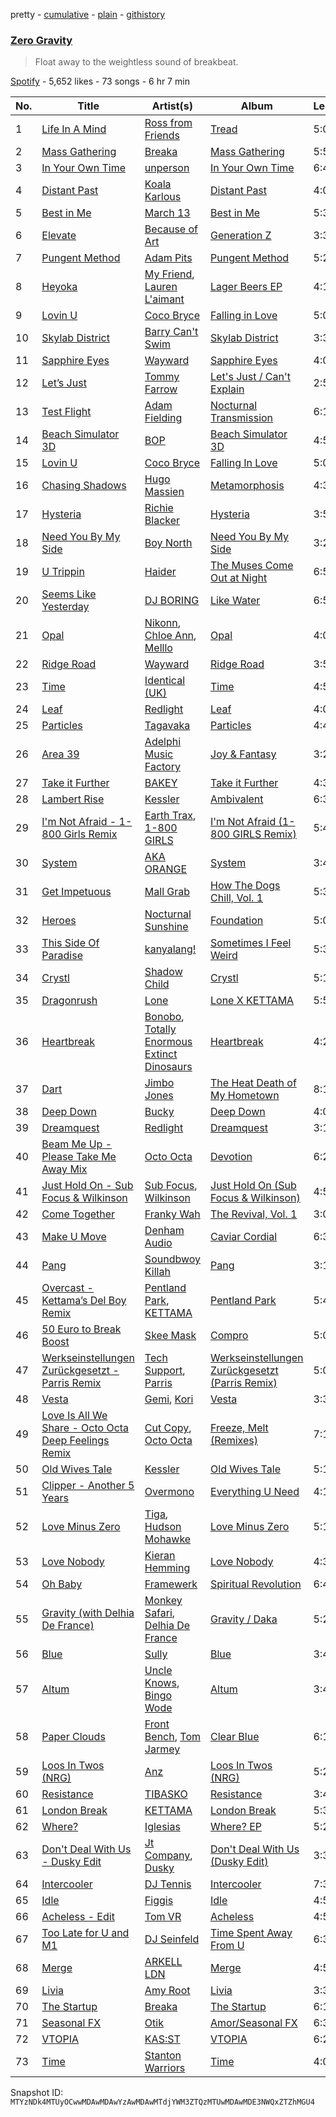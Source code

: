 pretty - [cumulative](/playlists/cumulative/37i9dQZF1DWV15Do5xY4up.md) - [plain](/playlists/plain/37i9dQZF1DWV15Do5xY4up) - [githistory](https://github.githistory.xyz/mackorone/spotify-playlist-archive/blob/main/playlists/plain/37i9dQZF1DWV15Do5xY4up)

### [Zero Gravity](https://open.spotify.com/playlist/37i9dQZF1DWV15Do5xY4up)

> Float away to the weightless sound of breakbeat.

[Spotify](https://open.spotify.com/user/spotify) - 5,652 likes - 73 songs - 6 hr 7 min

| No. | Title | Artist(s) | Album | Length |
|---|---|---|---|---|
| 1 | [Life In A Mind](https://open.spotify.com/track/4JVF59QcAnw65v74ZK4DW2) | [Ross from Friends](https://open.spotify.com/artist/1Ma3pJzPIrAyYPNRkp3SUF) | [Tread](https://open.spotify.com/album/5wKXfInna4rPKYVhdiSgQA) | 5:03 |
| 2 | [Mass Gathering](https://open.spotify.com/track/75SmTOHWEkyaUjcALTpmGW) | [Breaka](https://open.spotify.com/artist/2hTtDy5yaNWqVmBj7EpaAq) | [Mass Gathering](https://open.spotify.com/album/4VFAZ2yuxHo8NW6GfwIop2) | 5:50 |
| 3 | [In Your Own Time](https://open.spotify.com/track/2iqVqxwj9gLCMidHT4czHs) | [unperson](https://open.spotify.com/artist/31lhWbJmDZarZyNkQdMYjK) | [In Your Own Time](https://open.spotify.com/album/7KFrdEawXPbEwgIWsUWAXb) | 6:47 |
| 4 | [Distant Past](https://open.spotify.com/track/2BzWiPWFsCgPZ0RqXc3S12) | [Koala Karlous](https://open.spotify.com/artist/5h0JMWzRBgCtl8dahtxugO) | [Distant Past](https://open.spotify.com/album/1kIAk5bnTakeCsXKEsX3E8) | 4:07 |
| 5 | [Best in Me](https://open.spotify.com/track/5f5oCn8eUGl3Elcp5wKrfc) | [March 13](https://open.spotify.com/artist/1HFMq4FxAkAIGOedJoCBDO) | [Best in Me](https://open.spotify.com/album/3imCSMDrH2A9LZJG9v9FPZ) | 5:34 |
| 6 | [Elevate](https://open.spotify.com/track/3E2N8qR5WeeDxuB9ky2FQE) | [Because of Art](https://open.spotify.com/artist/4Cmrx83CCgN8X1hkyhkUkq) | [Generation Z](https://open.spotify.com/album/51o8yvtAFMk8uZj40IqKIS) | 3:38 |
| 7 | [Pungent Method](https://open.spotify.com/track/1h5JayKI2fkVMGL0GRnZVX) | [Adam Pits](https://open.spotify.com/artist/0vrrcYDODaghHDyxGZCIis) | [Pungent Method](https://open.spotify.com/album/0xTs0LzMADcPxIGpESbVMj) | 5:25 |
| 8 | [Heyoka](https://open.spotify.com/track/17cVuIl1z18wO2cZda3sxA) | [My Friend](https://open.spotify.com/artist/1hg70WTHwGUQ7XDbjy3szw), [Lauren L'aimant](https://open.spotify.com/artist/2M2QzPADSybcVig2CBTcFJ) | [Lager Beers EP](https://open.spotify.com/album/5izcjEZQUvnhfeLWM67n72) | 4:13 |
| 9 | [Lovin U](https://open.spotify.com/track/56xdjzfE5K0Fxq2LCs3RLS) | [Coco Bryce](https://open.spotify.com/artist/08hjAM9XAD28O0nWVKmlx5) | [Falling in Love](https://open.spotify.com/album/6lrT0niPPS9FBnh5W7YIP8) | 5:08 |
| 10 | [Skylab District](https://open.spotify.com/track/5N9ORjMVySSfAbW3NbEHeX) | [Barry Can't Swim](https://open.spotify.com/artist/0vTVU0KH0CVzijsoKGsTPl) | [Skylab District](https://open.spotify.com/album/4F4MP8Ifyv38AiLHPeKHUw) | 3:37 |
| 11 | [Sapphire Eyes](https://open.spotify.com/track/1AuKIQy8e7ifqsSAbPSJ10) | [Wayward](https://open.spotify.com/artist/6QzNZv95Ql8TJ7PsHvOvZS) | [Sapphire Eyes](https://open.spotify.com/album/1NiKOW5Z6EdvWPe7y5BIUd) | 4:05 |
| 12 | [Let’s Just](https://open.spotify.com/track/1WcNMJDbf4LkWa5bFNNOUw) | [Tommy Farrow](https://open.spotify.com/artist/48PJbNNOaXy5gbHGHlar5T) | [Let's Just / Can't Explain](https://open.spotify.com/album/18DGzL6akFFZw13Ey5M6oc) | 2:58 |
| 13 | [Test Flight](https://open.spotify.com/track/5b9ifBWB1LQFNwnpwN7Tj5) | [Adam Fielding](https://open.spotify.com/artist/2COKeWJbqMc39mh0sFwnvE) | [Nocturnal Transmission](https://open.spotify.com/album/6ZHilzMuJjTaQTKN1HPk48) | 6:14 |
| 14 | [Beach Simulator 3D](https://open.spotify.com/track/0NEti7J191QYOcYfVD9FfF) | [BOP](https://open.spotify.com/artist/02ZCVD3nqfqNId8lvpvCBb) | [Beach Simulator 3D](https://open.spotify.com/album/6T2Q6fg164JmYS99JbJNxO) | 4:56 |
| 15 | [Lovin U](https://open.spotify.com/track/5NS2mvyyimFo4GStYcjrL1) | [Coco Bryce](https://open.spotify.com/artist/08hjAM9XAD28O0nWVKmlx5) | [Falling In Love](https://open.spotify.com/album/2ZXNASZ0miJJPHZMRzrRLh) | 5:08 |
| 16 | [Chasing Shadows](https://open.spotify.com/track/7mIMl6BkmHWGqZz4EXROCG) | [Hugo Massien](https://open.spotify.com/artist/2W5iJGVOD94ioSvjS8x8Yu) | [Metamorphosis](https://open.spotify.com/album/4feBQDj6rFcZiH1CYVtO0n) | 4:37 |
| 17 | [Hysteria](https://open.spotify.com/track/1YYTSy2xoYgabhcsTjo1xh) | [Richie Blacker](https://open.spotify.com/artist/1ZcjObwclhycsS6bdN2Kgn) | [Hysteria](https://open.spotify.com/album/3f1eHZkiFQeSioBt5wggH3) | 3:50 |
| 18 | [Need You By My Side](https://open.spotify.com/track/22ddzTjm8BO39CySTC4J5y) | [Boy North](https://open.spotify.com/artist/5RWTv1TLAxHSP7N33pFJfN) | [Need You By My Side](https://open.spotify.com/album/1iYfXhyJbX6SunMbZUKLcP) | 3:20 |
| 19 | [U Trippin](https://open.spotify.com/track/10cj75OrGOzk9ACiG39CzQ) | [Haider](https://open.spotify.com/artist/7L7XkH1dMZGeedtOdYOVLF) | [The Muses Come Out at Night](https://open.spotify.com/album/6oklxHW7orD7EDYfSwO3Rh) | 6:51 |
| 20 | [Seems Like Yesterday](https://open.spotify.com/track/2xUabXbWjP4zg8KLWzjf5U) | [DJ BORING](https://open.spotify.com/artist/3MkIU5jhXTMK9pYQTRVI6p) | [Like Water](https://open.spotify.com/album/67jcLpkhhs8aym2g4ETAVf) | 6:57 |
| 21 | [Opal](https://open.spotify.com/track/1nqNdeEJJTn13e9D7V5ABy) | [Nikonn](https://open.spotify.com/artist/1IUR872zLRlWXAfr7Uls4Q), [Chloe Ann](https://open.spotify.com/artist/0M3si2esFXD5q7uR6CROPc), [Melllo](https://open.spotify.com/artist/78ks8w7ilnLHMKd3lLqNTc) | [Opal](https://open.spotify.com/album/02vuelAR4xyXZP1ZecWryz) | 4:07 |
| 22 | [Ridge Road](https://open.spotify.com/track/3CXuqcOwULRO94390MGSAR) | [Wayward](https://open.spotify.com/artist/6QzNZv95Ql8TJ7PsHvOvZS) | [Ridge Road](https://open.spotify.com/album/2YLOw1oVOWQvd3HB6sV6QP) | 3:58 |
| 23 | [Time](https://open.spotify.com/track/3ueVK1E2huAZ5z1ZHYQh3M) | [Identical \(UK\)](https://open.spotify.com/artist/1OKXJiow05m9UQ37BsBliL) | [Time](https://open.spotify.com/album/7A52FQSOQK94yVNA3GYpn2) | 4:59 |
| 24 | [Leaf](https://open.spotify.com/track/3kFX2uUuRtujp20lxIHbwF) | [Redlight](https://open.spotify.com/artist/4ly0VtIYiDYVA4q6ry0NUk) | [Leaf](https://open.spotify.com/album/0pykvqYUvN9Q8IO0gpw9Qq) | 4:06 |
| 25 | [Particles](https://open.spotify.com/track/3iUZS9DGzGRz9JcSfiPJQB) | [Tagavaka](https://open.spotify.com/artist/6r9d7O0TN4AZoM5AK4CmRy) | [Particles](https://open.spotify.com/album/7yt7kRWrRrJDz70iJhEFRl) | 4:47 |
| 26 | [Area 39](https://open.spotify.com/track/51xqoC8MD2eo84eweXnG2b) | [Adelphi Music Factory](https://open.spotify.com/artist/27cAR2QA0zM5v0KL9JNWwe) | [Joy & Fantasy](https://open.spotify.com/album/1TVmyP0kSZaJpDYoN30wNe) | 3:20 |
| 27 | [Take it Further](https://open.spotify.com/track/2YNcbIe5ez6J9pLeS0TmdL) | [BAKEY](https://open.spotify.com/artist/49du30vgnQZT13tyjnrspT) | [Take it Further](https://open.spotify.com/album/1g8uVD8Hk9ZOmjrSg1TwUb) | 4:33 |
| 28 | [Lambert Rise](https://open.spotify.com/track/7txXvBBhA0YB5L3Bopg5e8) | [Kessler](https://open.spotify.com/artist/3p0aq3vKGFP6N7rDc0UhJC) | [Ambivalent](https://open.spotify.com/album/7dZYB94TjHB1Kub44SK9j9) | 6:34 |
| 29 | [I'm Not Afraid \- 1\-800 Girls Remix](https://open.spotify.com/track/7i4rfYbOXoU4PRX0H8VTgA) | [Earth Trax](https://open.spotify.com/artist/2aIG9sDL3yGi38BST8RNmQ), [1\-800 GIRLS](https://open.spotify.com/artist/67yGrC4QoCSD0g7YMcGIgJ) | [I'm Not Afraid \(1\-800 GIRLS Remix\)](https://open.spotify.com/album/05VMC6G0wYMwmpHTa1Ajpn) | 5:44 |
| 30 | [System](https://open.spotify.com/track/0iHPXA909hMEDzv5haesuj) | [AKA ORANGE](https://open.spotify.com/artist/0Hz1vYMsVy0WzWhng1HxlT) | [System](https://open.spotify.com/album/6hPqY0dIYg5xkueZ4QoOFP) | 3:46 |
| 31 | [Get Impetuous](https://open.spotify.com/track/7ijYibk1E3NhZSIYorvuy9) | [Mall Grab](https://open.spotify.com/artist/7yF6JnFPDzgml2Ytkyl5D7) | [How The Dogs Chill, Vol\. 1](https://open.spotify.com/album/6c7WKxOsmyo8lH9g5DIFuq) | 5:31 |
| 32 | [Heroes](https://open.spotify.com/track/1vJBXX0MaI9a5k0fWUZXcj) | [Nocturnal Sunshine](https://open.spotify.com/artist/1BiGjy3Kg99ZgL7E2Qb4Td) | [Foundation](https://open.spotify.com/album/1jb6eS8NrJUOvNLIfwRPZ6) | 5:06 |
| 33 | [This Side Of Paradise](https://open.spotify.com/track/2jdLk1AMrWbGQBylWI025A) | [kanyalang!](https://open.spotify.com/artist/7eb7C0cWi2Cx4rNJbKOIV6) | [Sometimes I Feel Weird](https://open.spotify.com/album/0DiwLN0euVsSaseXort5cE) | 5:33 |
| 34 | [Crystl](https://open.spotify.com/track/0192xbT2oFC7xavnkmeaSE) | [Shadow Child](https://open.spotify.com/artist/0tMr0e1EQZ0Vci7EHz2bM9) | [Crystl](https://open.spotify.com/album/5cYljOzv2FVtiHWIP05P09) | 5:16 |
| 35 | [Dragonrush](https://open.spotify.com/track/1CJiYBn5UJrgwpqEse5TkX) | [Lone](https://open.spotify.com/artist/5wZOrGWdg4hq7KIRMupJdI) | [Lone X KETTAMA](https://open.spotify.com/album/3JRLIJYBAbD6RV1hkb3NKv) | 5:56 |
| 36 | [Heartbreak](https://open.spotify.com/track/4b6WRfxJRY40RBpl3TMQVq) | [Bonobo](https://open.spotify.com/artist/0cmWgDlu9CwTgxPhf403hb), [Totally Enormous Extinct Dinosaurs](https://open.spotify.com/artist/0g3NiCRhEv7M4SEDMrpItN) | [Heartbreak](https://open.spotify.com/album/41oY7hIc9CdA5FtWQVyFAU) | 4:25 |
| 37 | [Dart](https://open.spotify.com/track/7x0Y7Ne5O0W2eqWPFqbSWt) | [Jimbo Jones](https://open.spotify.com/artist/22Y6Kb1gjWN1Ka6gU2yNQJ) | [The Heat Death of My Hometown](https://open.spotify.com/album/6HQxXu3eeZGOwt4ysgIhdQ) | 8:16 |
| 38 | [Deep Down](https://open.spotify.com/track/3YO3Lvf6PrOewLO7fDC7r8) | [Bucky](https://open.spotify.com/artist/5xbSO9Iw82v22Ueoaighmf) | [Deep Down](https://open.spotify.com/album/0WhY3S60ENLRouipS4e0cV) | 4:03 |
| 39 | [Dreamquest](https://open.spotify.com/track/0AeeF13izccNchF1S9vleU) | [Redlight](https://open.spotify.com/artist/4ly0VtIYiDYVA4q6ry0NUk) | [Dreamquest](https://open.spotify.com/album/6StiShNUy11iTdLlHKOABa) | 3:12 |
| 40 | [Beam Me Up \- Please Take Me Away Mix](https://open.spotify.com/track/0Y2BqJL1Ya8L4BqUIHZoY6) | [Octo Octa](https://open.spotify.com/artist/2GH8Mzo3Ur1AdOnGUUpt17) | [Devotion](https://open.spotify.com/album/0XdX6LbFAZU9UaactwqWfA) | 6:22 |
| 41 | [Just Hold On \- Sub Focus & Wilkinson](https://open.spotify.com/track/1cJdIbouxNm1DXYq8A6JSO) | [Sub Focus](https://open.spotify.com/artist/0QaSiI5TLA4N7mcsdxShDO), [Wilkinson](https://open.spotify.com/artist/6m8itYST9ADjBIYevXSb1r) | [Just Hold On \(Sub Focus & Wilkinson\)](https://open.spotify.com/album/5zWKlLdoDaK74VLgjCHhar) | 4:58 |
| 42 | [Come Together](https://open.spotify.com/track/2Vf7umz71NibHBgzU3sQav) | [Franky Wah](https://open.spotify.com/artist/3IG3Ub4ra8AuSxCFDVkVco) | [The Revival, Vol\. 1](https://open.spotify.com/album/2NkaRLi1emHFYLRT2JqxbL) | 3:07 |
| 43 | [Make U Move](https://open.spotify.com/track/2nvBQnVHOZvTP7DkHYGnVL) | [Denham Audio](https://open.spotify.com/artist/2gyrzIEBDddx6GsW60DnW1) | [Caviar Cordial](https://open.spotify.com/album/4pSRL7cqcj8cPnOQQyLs5B) | 6:30 |
| 44 | [Pang](https://open.spotify.com/track/1o2gvYzfniqw5OYOC6KNtz) | [Soundbwoy Killah](https://open.spotify.com/artist/7GWKj0q6ycOb9PvBAX81w4) | [Pang](https://open.spotify.com/album/27fzgwULTXuPFht0WVqjIu) | 3:11 |
| 45 | [Overcast \- Kettama’s Del Boy Remix](https://open.spotify.com/track/3p3w4sqTA2IrBbedphOHHf) | [Pentland Park](https://open.spotify.com/artist/37A6Q7JvVr8WJphC513gXw), [KETTAMA](https://open.spotify.com/artist/3an9rnsXKPCAMlZgH4A0n4) | [Pentland Park](https://open.spotify.com/album/6muuoxRTUuGhKn483IYzD3) | 5:44 |
| 46 | [50 Euro to Break Boost](https://open.spotify.com/track/621ALAYuQFMnpBBdKXXAnS) | [Skee Mask](https://open.spotify.com/artist/2qwi0hBvI2GrbkurOnw3hZ) | [Compro](https://open.spotify.com/album/3yXIkSJWpudtgF0TZuB16U) | 5:07 |
| 47 | [Werkseinstellungen Zurückgesetzt \- Parris Remix](https://open.spotify.com/track/54EGFgoONZaSUsknWC12RO) | [Tech Support](https://open.spotify.com/artist/1q9DdIVexjOaCYVpMJnOmq), [Parris](https://open.spotify.com/artist/438TWpixWUH0KLP6ARfymt) | [Werkseinstellungen Zurückgesetzt \(Parris Remix\)](https://open.spotify.com/album/5YIOvsT36r496Gx2y9QzFf) | 5:06 |
| 48 | [Vesta](https://open.spotify.com/track/2o4n8j8Bj0LB33Hgc71LIg) | [Gemi](https://open.spotify.com/artist/3KUQf69bdptSNDeotadJfm), [Kori](https://open.spotify.com/artist/6tUcO4yFrN0Zzt3iMtDyns) | [Vesta](https://open.spotify.com/album/7ELN6vOodmmsja1NIjHWHd) | 3:36 |
| 49 | [Love Is All We Share \- Octo Octa Deep Feelings Remix](https://open.spotify.com/track/69OWyXVNKSZRUKp0stDTHY) | [Cut Copy](https://open.spotify.com/artist/4EENT7N7rCBwrddM3s0vFS), [Octo Octa](https://open.spotify.com/artist/2GH8Mzo3Ur1AdOnGUUpt17) | [Freeze, Melt \(Remixes\)](https://open.spotify.com/album/6TnFFOov0T7vrYbqusY8IT) | 7:14 |
| 50 | [Old Wives Tale](https://open.spotify.com/track/6P5mzQQddhBUa4EE3n6Zlu) | [Kessler](https://open.spotify.com/artist/3p0aq3vKGFP6N7rDc0UhJC) | [Old Wives Tale](https://open.spotify.com/album/1rM2WHjFo4m9P3McADxcC8) | 5:17 |
| 51 | [Clipper \- Another 5 Years](https://open.spotify.com/track/25InX2IZ1Qwktuy0QAGEg3) | [Overmono](https://open.spotify.com/artist/01PnN11ovfen6xUOHfNpn3) | [Everything U Need](https://open.spotify.com/album/7zCEWeGOc8Ac9UKgLM0mKq) | 4:18 |
| 52 | [Love Minus Zero](https://open.spotify.com/track/2LvoLTGnFfuQp93zdnBTL1) | [Tiga](https://open.spotify.com/artist/5l9wiTZVfqQTfMDOt0HtwC), [Hudson Mohawke](https://open.spotify.com/artist/6olWbKW2VLhFCHfOi0iEDb) | [Love Minus Zero](https://open.spotify.com/album/6AKrGHekVqZ5PxCCt8bviy) | 5:13 |
| 53 | [Love Nobody](https://open.spotify.com/track/2vqyZJ5F0VUarD6TrJ4Y3t) | [Kieran Hemming](https://open.spotify.com/artist/0y7PZphnEbZAG2JHlPR4Pi) | [Love Nobody](https://open.spotify.com/album/6XqXlaDJF5cklmRifphMjU) | 4:31 |
| 54 | [Oh Baby](https://open.spotify.com/track/45SDYGJmGrqWWrvo1Xvk57) | [Framewerk](https://open.spotify.com/artist/3sQiKqtxrIhI1lu7oxm9s1) | [Spiritual Revolution](https://open.spotify.com/album/3JgTuW5mIIWzbrFByVkDGA) | 6:49 |
| 55 | [Gravity \(with Delhia De France\)](https://open.spotify.com/track/6mIce4eaRg6UOFHABNX2xL) | [Monkey Safari](https://open.spotify.com/artist/5zovXI5By2gUhdr7EByjLa), [Delhia De France](https://open.spotify.com/artist/7A4TdwdnxfR9auD1yAmpWD) | [Gravity / Daka](https://open.spotify.com/album/29QX0FyGAT6KSSPyzT8s1Q) | 5:29 |
| 56 | [Blue](https://open.spotify.com/track/3QwTdRlDSUNm8JJtWF0Hc4) | [Sully](https://open.spotify.com/artist/6ryGFEDvM7703b889hPUFZ) | [Blue](https://open.spotify.com/album/3iJC6zOsnq5nzmFlzPMolJ) | 3:49 |
| 57 | [Altum](https://open.spotify.com/track/0ZhY1iOzCfxUKWu3iqmCCI) | [Uncle Knows](https://open.spotify.com/artist/51NqakMdtj6gpOBzlVxNhp), [Bingo Wode](https://open.spotify.com/artist/2Ojf4EQMxG9otVQ5B3CVpQ) | [Altum](https://open.spotify.com/album/2r7qtbRzUzWEyhpZbt8fsA) | 3:40 |
| 58 | [Paper Clouds](https://open.spotify.com/track/3A0rjl4awXKtGomCt9yQSn) | [Front Bench](https://open.spotify.com/artist/3eFX6PFnD0Vv3GlbpHrqve), [Tom Jarmey](https://open.spotify.com/artist/005aNwS2ayjqoZxwakSyt4) | [Clear Blue](https://open.spotify.com/album/13ErC7aXM3b3nYzZXXVwCY) | 6:13 |
| 59 | [Loos In Twos \(NRG\)](https://open.spotify.com/track/7AILf7MVG0SEl6skEXhAar) | [Anz](https://open.spotify.com/artist/1Ysz8yMgr4g1Ol3l1m3yOt) | [Loos In Twos \(NRG\)](https://open.spotify.com/album/6kOISrghqryTCzXFl877rx) | 5:21 |
| 60 | [Resistance](https://open.spotify.com/track/6mXEw9EZIha757TDPZ3msy) | [TIBASKO](https://open.spotify.com/artist/6xq7g0E52yq4y8Op9X82Uo) | [Resistance](https://open.spotify.com/album/7xEHf2IdxCoq4bEbKe5Dpo) | 3:41 |
| 61 | [London Break](https://open.spotify.com/track/5gwDcz0h3IXdtjTfDpQqog) | [KETTAMA](https://open.spotify.com/artist/3an9rnsXKPCAMlZgH4A0n4) | [London Break](https://open.spotify.com/album/1xI66oqP9hUPekhiIwTGHp) | 5:38 |
| 62 | [Where?](https://open.spotify.com/track/1xUOdoSrfnYXpZ3iVSWj1o) | [Iglesias](https://open.spotify.com/artist/3urGFEv1zqwK24gupip690) | [Where? EP](https://open.spotify.com/album/6Th8g1mWpR7riQvGSSDx2P) | 5:28 |
| 63 | [Don't Deal With Us \- Dusky Edit](https://open.spotify.com/track/2lMNNWVnpaJNKCyFFIkWeJ) | [Jt Company](https://open.spotify.com/artist/03QXzMZPP4vJXqhPDYJ9fh), [Dusky](https://open.spotify.com/artist/5gqoUf9vKKv96b1c0GBKwu) | [Don't Deal With Us \(Dusky Edit\)](https://open.spotify.com/album/2ZxAIw9NIcXVSQi6tgMNgo) | 3:36 |
| 64 | [Intercooler](https://open.spotify.com/track/37WX8Luypjzr6OM1dGpC7d) | [DJ Tennis](https://open.spotify.com/artist/6vJvFV1A2CpT8s5B1oUN6t) | [Intercooler](https://open.spotify.com/album/537Ja6WhxbWWBpDTY4phOR) | 7:36 |
| 65 | [Idle](https://open.spotify.com/track/4nV7NfTgDupppPZf5ARmLY) | [Figgis](https://open.spotify.com/artist/5gPb5bWKSpRkBhLdlTZpiz) | [Idle](https://open.spotify.com/album/2jY7LdWedFXFppeqDTfGoq) | 4:59 |
| 66 | [Acheless \- Edit](https://open.spotify.com/track/3uSS4gKyOg9m8V2Ds2ZKTr) | [Tom VR](https://open.spotify.com/artist/36tUphbhaRrmHNS6reORr5) | [Acheless](https://open.spotify.com/album/3TnRsvwBfgPM8uoE0Wg3FY) | 4:55 |
| 67 | [Too Late for U and M1](https://open.spotify.com/track/4yKTcvzQU40CxEMCtZSR6R) | [DJ Seinfeld](https://open.spotify.com/artist/37YzpfBeFju8QRZ3g0Ha1Q) | [Time Spent Away From U](https://open.spotify.com/album/5DlpzmONGJYLOUBcHvjfSM) | 6:37 |
| 68 | [Merge](https://open.spotify.com/track/0KjH4YiXnACgQMmGrvmniS) | [ARKELL LDN](https://open.spotify.com/artist/3Ot1MwW7hubGhaXagda1Hk) | [Merge](https://open.spotify.com/album/5iMbFgPqTi5rWgtzZSHSpV) | 4:55 |
| 69 | [Livia](https://open.spotify.com/track/7ksIP3PvENgGJkviy7qgJm) | [Amy Root](https://open.spotify.com/artist/25BkQ40MvbdCyNbX8DJd73) | [Livia](https://open.spotify.com/album/73RxDJ0nHrF19V4q2l8UZW) | 3:35 |
| 70 | [The Startup](https://open.spotify.com/track/7AK3ox5iJh2dBjrEHrKzPG) | [Breaka](https://open.spotify.com/artist/2hTtDy5yaNWqVmBj7EpaAq) | [The Startup](https://open.spotify.com/album/11JZoAmn7TjAzCfZkZ6OwT) | 6:16 |
| 71 | [Seasonal FX](https://open.spotify.com/track/0WWSIH1IDXlRtbR2GHStVg) | [Otik](https://open.spotify.com/artist/6yvENIf7GmNwYnspB8UCpB) | [Amor/Seasonal FX](https://open.spotify.com/album/3MQmXy3mHKBBCwDHbBCSNY) | 6:32 |
| 72 | [VTOPIA](https://open.spotify.com/track/5sV6YuXW0Cherbpb6PEpTo) | [KAS:ST](https://open.spotify.com/artist/7orlzf5LTqSnCzURkZFebN) | [VTOPIA](https://open.spotify.com/album/50iCpCLAmZjZIZAdobVL5H) | 6:22 |
| 73 | [Time](https://open.spotify.com/track/5CdnchxvwLJUonYfcDbgB0) | [Stanton Warriors](https://open.spotify.com/artist/7GeAzBsalYANXTi1ReOm1R) | [Time](https://open.spotify.com/album/2JQtRaELiP5PODbtSBa31y) | 4:07 |

Snapshot ID: `MTYzNDk4MTUyOCwwMDAwMDAwYzAwMDAwMTdjYWM3ZTQzMTUwMDAwMDE3NWQxZTZhMGU4`
